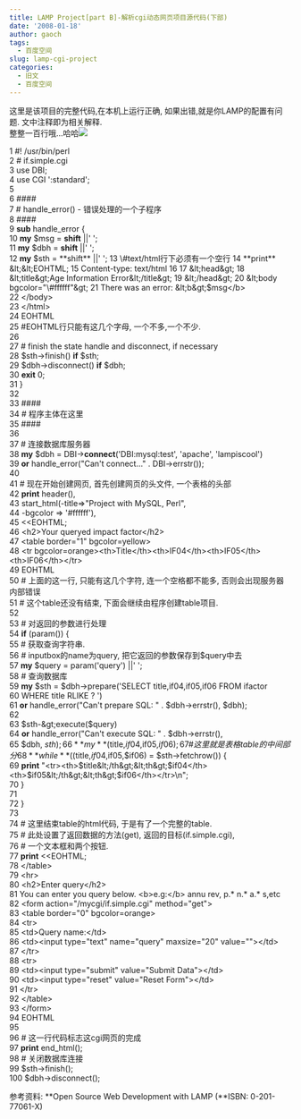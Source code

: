```yaml
---
title: LAMP Project[part B]-解析cgi动态网页项目源代码(下部)
date: '2008-01-18'
author: gaoch
tags:
  - 百度空间
slug: lamp-cgi-project
categories:
  - 旧文
  - 百度空间
---
```


这里是该项目的完整代码,在本机上运行正确,
如果出错,就是你LAMP的配置有问题. 文中注释即为相关解释.  
整整一百行哦...哈哈![](http://img.baidu.com/hi/face/i_f28.gif)  
  
1 \#! /usr/bin/perl  
2 \# if.simple.cgi  
3 use DBI;  
4 use CGI ':standard';  
5  
6 \#\#\#\#  
7 \# handle\_error() - 错误处理的一个子程序  
8 \#\#\#\#  
9 **sub** handle\_error {  
10 **my** $msg = **shift** ||' ';  
11 **my** $dbh = **shift** ||' ';  
12 **my** $sth = **shift** ||' ';  
13 \#text/html行下必须有一个空行  
14 **print** &lt;&lt;EOHTML;  
15 Content-type: text/html  
16  
17 &lt;head&gt;  
18 &lt;title&gt;Age Information Error&lt;/title&gt;  
19 &lt;/head&gt;  
20 &lt;body bgcolor="\#ffffff"&gt;  
21 There was an error: &lt;b&gt;$msg&lt;/b&gt;  
22 &lt;/body&gt;  
23 &lt;/html&gt;  
24 EOHTML  
25 \#EOHTML行只能有这几个字母, 一个不多,一个不少.  
26  
27 \# finish the state handle and disconnect, if necessary  
28 $sth-&gt;finish() **if** $sth;  
29 $dbh-&gt;disconnect() **if** $dbh;  
30 **exit** 0;  
31 }  
32  
33 \#\#\#\#  
34 \# 程序主体在这里  
35 \#\#\#\#  
36  
37 \# 连接数据库服务器  
38 **my** $dbh = DBI-&gt;**connect**('DBI:mysql:test', 'apache',
'lampiscool')  
39 **or** handle\_error("Can't connect..." . DBI-&gt;errstr());  
40  
41 \# 现在开始创建网页, 首先创建网页的头文件, 一个表格的头部  
42 **print** header(),  
43 start\_html(-title=&gt;"Project with MySQL, Perl",  
44 -bgcolor =&gt; '\#ffffff'),  
45 &lt;&lt;EOHTML;  
46 &lt;h2&gt;Your queryed impact factor&lt;/h2&gt;  
47 &lt;table border="1" bgcolor=yellow&gt;  
48 &lt;tr
bgcolor=orange&gt;&lt;th&gt;Title&lt;/th&gt;&lt;th&gt;IF04&lt;/th&gt;&lt;th&gt;IF05&lt;/th&gt;&lt;th&gt;IF06&lt;/th&gt;&lt;/tr&gt;  
49 EOHTML  
50 \# 上面的这一行, 只能有这几个字符, 连一个空格都不能多,
否则会出现服务器内部错误  
51 \# 这个table还没有结束, 下面会继续由程序创建table项目.  
52  
53 \# 对返回的参数进行处理  
54 **if** (param()) {  
55 \# 获取查询字符串.  
56 \# inputbox的name为query, 把它返回的参数保存到$query中去  
57 **my** $query = param('query') ||' ';  
58 \# 查询数据库  
59 **my** $sth = $dbh-&gt;prepare('SELECT title,if04,if05,if06 FROM
ifactor  
60 WHERE title RLIKE ? ')  
61 **or** handle\_error("Can't prepare SQL: " . $dbh-&gt;errstr(),
$dbh);  
62  
63 $sth-&gt;execute($query)  
64 **or** handle\_error("Can't execute SQL: " . $dbh-&gt;errstr(),  
65 $dbh, $sth);  
66 **my**($title,$if04,$if05,$if06);  
67 \# 这里就是表格table的中间部分  
68 **while** (($title,$if04,$if05,$if06) = $sth-&gt;fetchrow()) {  
69 **print**
"&lt;tr&gt;&lt;th&gt;$title&lt;/th&gt;&lt;th&gt;$if04&lt;/th&gt;&lt;th&gt;$if05&lt;/th&gt;&lt;th&gt;$if06&lt;/th&gt;&lt;/tr&gt;\\n";  
70 }  
71  
72 }  
73  
74 \# 这里结束table的html代码, 于是有了一个完整的table.  
75 \# 此处设置了返回数据的方法(get), 返回的目标(if.simple.cgi),  
76 \# 一个文本框和两个按钮.  
77 **print** &lt;&lt;EOHTML;  
78 &lt;/table&gt;  
79 &lt;hr&gt;  
80 &lt;h2&gt;Enter query&lt;/h2&gt;  
81 You can enter you query below. &lt;b&gt;e.g:&lt;/b&gt; annu rev, p.\*
n.\* a.\* s,etc  
82 &lt;form action="/mycgi/if.simple.cgi" method="get"&gt;  
83 &lt;table border="0" bgcolor=orange&gt;  
84 &lt;tr&gt;  
85 &lt;td&gt;Query name:&lt;/td&gt;  
86 &lt;td&gt;&lt;input type="text" name="query" maxsize="20"
value=""&gt;&lt;/td&gt;  
87 &lt;/tr&gt;  
88 &lt;tr&gt;  
89 &lt;td&gt;&lt;input type="submit" value="Submit
Data"&gt;&lt;/td&gt;  
90 &lt;td&gt;&lt;input type="reset" value="Reset Form"&gt;&lt;/td&gt;  
91 &lt;/tr&gt;  
92 &lt;/table&gt;  
93 &lt;/form&gt;  
94 EOHTML  
95  
96 \# 这一行代码标志这cgi网页的完成  
97 **print** end\_html();  
98 \# 关闭数据库连接  
99 $sth-&gt;finish();  
100 $dbh-&gt;disconnect();  
  
参考资料: **Open Source Web Development with LAMP (**ISBN:
0-201-77061-X)
